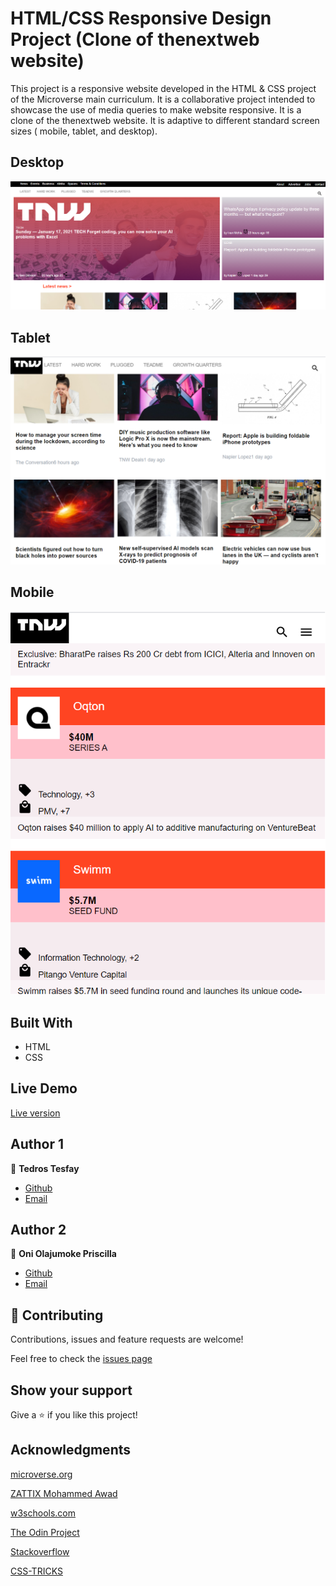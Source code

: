 
# HTML/CSS Responsive Design Project (Clone of thenextweb website)

This project is a responsive website  developed in the HTML & CSS project of the Microverse main curriculum. It is a collaborative project intended to showcase  the use of media queries to make website responsive. It is a clone of the thenextweb website. It is adaptive to different standard screen sizes ( mobile, tablet, and desktop).

## Desktop

![screenshot](./img/readme-img1.png)

## Tablet

![screenshot](./img/readme-img2.png)

## Mobile

![screenshot](./img/readme-img3.png)

## Built With

- HTML
- CSS

## Live Demo
[Live version](https://rawcdn.githack.com/prolajumokeoni/The-Next-Web/9d56f4ded445fa451a1ce60a064939def16ca662/index.html)

## Author 1
👤 **Tedros Tesfay**
- [Github](https://github.com/tta2yta)
- [Email](tta2yta@gmail.com)

## Author 2
👤 **Oni Olajumoke Priscilla**

- [Github](https://github.com/prolajumokeoni)
- [Email](prolajumokeoni@gmail.com)

## 🤝 Contributing

Contributions, issues and feature requests are welcome!

Feel free to check the [issues page](issues/https://github.com/prolajumokeoni/The-Next-Web/issues/1#issue-795117627)


## Show your support

Give a ⭐️ if you like this project!

## Acknowledgments
[microverse.org](https://www.microverse.org/)

[ZATTIX Mohammed Awad](https://www.behance.nehttps://www.microverse.org/t/gallery/24796463/ZATTIX)

[w3schools.com](https://www.w3schools.com/)

[The Odin Project](www.theodinproject.com)

[Stackoverflow](https://www.stackoverflow.com/)

[CSS-TRICKS](https://css-tricks.com/)
